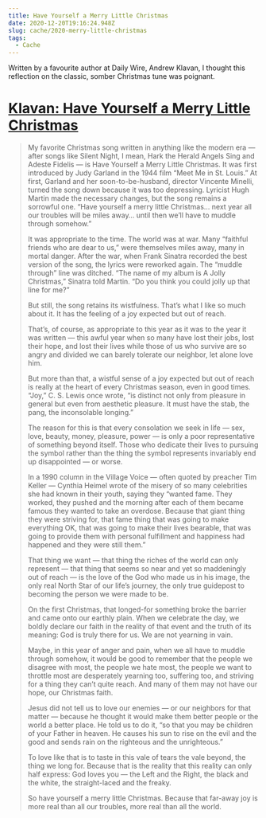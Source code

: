 ```yaml
---
title: Have Yourself a Merry Little Christmas
date: 2020-12-20T19:16:24.948Z
slug: cache/2020-merry-little-christmas
tags:
  - Cache
---
```


Written by a favourite author at Daily Wire, Andrew Klavan, I thought this reflection on the classic, somber Christmas tune was poignant.

# [Klavan: Have Yourself a Merry Little Christmas](https://www.dailywire.com/news/klavan-have-yourself-a-merry-little-christmas)

> My favorite Christmas song written in anything like the modern era — after songs like Silent Night, I mean, Hark the Herald Angels Sing and Adeste Fidelis — is Have Yourself a Merry Little Christmas. It was first introduced by Judy Garland in the 1944 film “Meet Me in St. Louis.” At first, Garland and her soon-to-be-husband, director Vincente Minelli, turned the song down because it was too depressing. Lyricist Hugh Martin made the necessary changes, but the song remains a sorrowful one. “Have yourself a merry little Christmas… next year all our troubles will be miles away… until then we’ll have to muddle through somehow.”
>
> It was appropriate to the time. The world was at war. Many “faithful friends who are dear to us,” were themselves miles away, many in mortal danger. After the war, when Frank Sinatra recorded the best version of the song, the lyrics were reworked again. The “muddle through” line was ditched. “The name of my album is A Jolly Christmas,” Sinatra told Martin. “Do you think you could jolly up that line for me?”
>
> But still, the song retains its wistfulness. That’s what I like so much about it. It has the feeling of a joy expected but out of reach.
>
> That’s, of course, as appropriate to this year as it was to the year it was written — this awful year when so many have lost their jobs, lost their hope, and lost their lives while those of us who survive are so angry and divided we can barely tolerate our neighbor, let alone love him.
>
> But more than that, a wistful sense of a joy expected but out of reach is really at the heart of every Christmas season, even in good times. “Joy,” C. S. Lewis once wrote, “is distinct not only from pleasure in general but even from aesthetic pleasure. It must have the stab, the pang, the inconsolable longing.”
>
> The reason for this is that every consolation we seek in life — sex, love, beauty, money, pleasure, power — is only a poor representative of something beyond itself. Those who dedicate their lives to pursuing the symbol rather than the thing the symbol represents invariably end up disappointed — or worse.
>
> In a 1990 column in the Village Voice — often quoted by preacher Tim Keller — Cynthia Heimel wrote of the misery of so many celebrities she had known in their youth, saying they “wanted fame. They worked, they pushed and the morning after each of them became famous they wanted to take an overdose. Because that giant thing they were striving for, that fame thing that was going to make everything OK, that was going to make their lives bearable, that was going to provide them with personal fulfillment and happiness had happened and they were still them.”
>
> That thing we want — that thing the riches of the world can only represent — that thing that seems so near and yet so maddeningly out of reach — is the love of the God who made us in his image, the only real North Star of our life’s journey, the only true guidepost to becoming the person we were made to be.
>
> On the first Christmas, that longed-for something broke the barrier and came onto our earthly plain. When we celebrate the day, we boldly declare our faith in the reality of that event and the truth of its meaning: God is truly there for us. We are not yearning in vain.
>
> Maybe, in this year of anger and pain, when we all have to muddle through somehow, it would be good to remember that the people we disagree with most, the people we hate most, the people we want to throttle most are desperately yearning too, suffering too, and striving for a thing they can’t quite reach. And many of them may not have our hope, our Christmas faith.
>
> Jesus did not tell us to love our enemies — or our neighbors for that matter — because he thought it would make them better people or the world a better place. He told us to do it, “so that you may be children of your Father in heaven. He causes his sun to rise on the evil and the good and sends rain on the righteous and the unrighteous.”
>
> To love like that is to taste in this vale of tears the vale beyond, the thing we long for. Because that is the reality that this reality can only half express: God loves you — the Left and the Right, the black and the white, the straight-laced and the freaky.
>
> So have yourself a merry little Christmas. Because that far-away joy is more real than all our troubles, more real than all the world.
